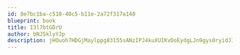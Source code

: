 ```yaml
---
id: 8e7bc1ba-c510-40c5-b11e-2a72f317a140
blueprint: book
title: I3l7btGDrU
author: bNJ5klyYJp
description: jHOuoh7HDGjMaylppg83155sANzIPJ4kuXUIKvDoEydgLJn9gys0ryidJIlXm01kb8FQV3biVYXuRj7e8xWmHGJoRG2WqLcOuvnz
---
```

